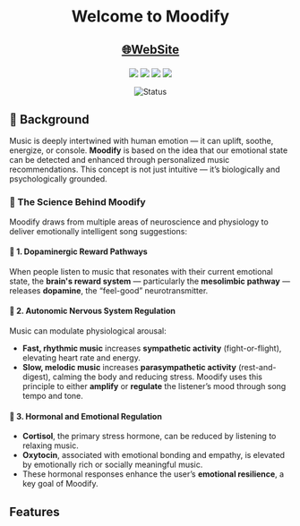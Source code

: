 <h1 align="center">Welcome to Moodify</h1>

<h2 align="center">

[🌐WebSite]()

</h2>

<!-- Badges -->
<p align="center">
  <img src="https://img.shields.io/github/stars/sudhishgupta/NeuralNetworkBuilder?style=flat-square" />
  <img src="https://img.shields.io/github/forks/sudhishgupta/NeuralNetworkBuilder?style=flat-square" />
  <img src="https://img.shields.io/github/issues/sudhishgupta/NeuralNetworkBuilder?style=flat-square" />
  <img src="https://img.shields.io/github/license/sudhishgupta/NeuralNetworkBuilder?style=flat-square" />
</p>

<div align="center">

<img src="https://img.shields.io/badge/Status-Completed-success?style=flat" alt="Status" />

</div>

## 🧠 Background

Music is deeply intertwined with human emotion — it can uplift, soothe, energize, or console. **Moodify** is based on the idea that our emotional state can be detected and enhanced through personalized music recommendations. This concept is not just intuitive — it’s biologically and psychologically grounded.

### 🔬 The Science Behind Moodify

Moodify draws from multiple areas of neuroscience and physiology to deliver emotionally intelligent song suggestions:

#### 🎯 1. Dopaminergic Reward Pathways

When people listen to music that resonates with their current emotional state, the **brain's reward system** — particularly the **mesolimbic pathway** — releases **dopamine**, the “feel-good” neurotransmitter.

#### 💓 2. Autonomic Nervous System Regulation

Music can modulate physiological arousal:

* **Fast, rhythmic music** increases **sympathetic activity** (fight-or-flight), elevating heart rate and energy.
* **Slow, melodic music** increases **parasympathetic activity** (rest-and-digest), calming the body and reducing stress.
  Moodify uses this principle to either **amplify** or **regulate** the listener’s mood through song tempo and tone.

#### 🧬 3. Hormonal and Emotional Regulation

* **Cortisol**, the primary stress hormone, can be reduced by listening to relaxing music.
* **Oxytocin**, associated with emotional bonding and empathy, is elevated by emotionally rich or socially meaningful music.
* These hormonal responses enhance the user’s **emotional resilience**, a key goal of Moodify.


## Features
